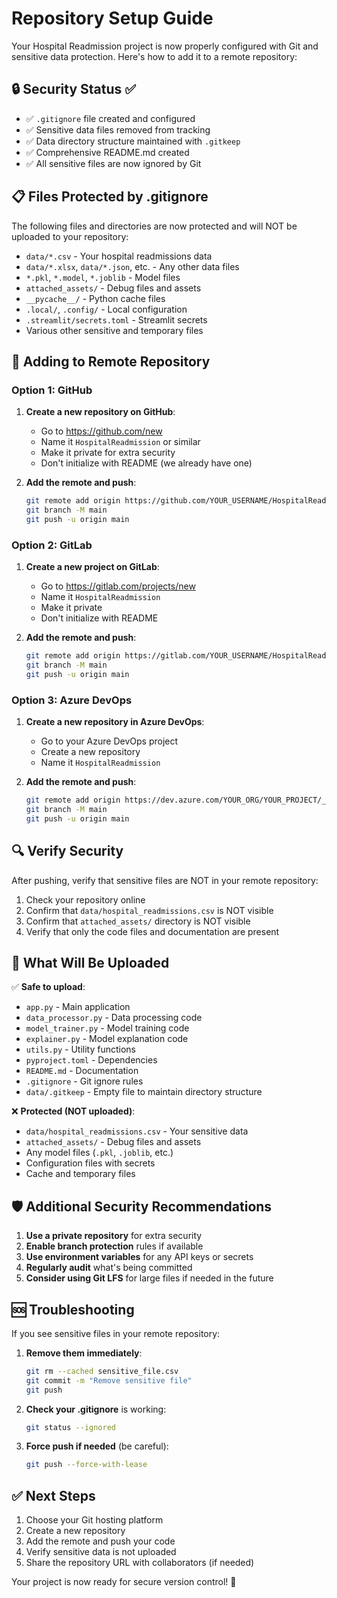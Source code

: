 # Repository Setup Guide

Your Hospital Readmission project is now properly configured with Git and sensitive data protection. Here's how to add it to a remote repository:

## 🔒 Security Status ✅

- ✅ `.gitignore` file created and configured
- ✅ Sensitive data files removed from tracking
- ✅ Data directory structure maintained with `.gitkeep`
- ✅ Comprehensive README.md created
- ✅ All sensitive files are now ignored by Git

## 📋 Files Protected by .gitignore

The following files and directories are now protected and will NOT be uploaded to your repository:

- `data/*.csv` - Your hospital readmissions data
- `data/*.xlsx`, `data/*.json`, etc. - Any other data files
- `*.pkl`, `*.model`, `*.joblib` - Model files
- `attached_assets/` - Debug files and assets
- `__pycache__/` - Python cache files
- `.local/`, `.config/` - Local configuration
- `.streamlit/secrets.toml` - Streamlit secrets
- Various other sensitive and temporary files

## 🚀 Adding to Remote Repository

### Option 1: GitHub

1. **Create a new repository on GitHub**:
   - Go to https://github.com/new
   - Name it `HospitalReadmission` or similar
   - Make it private for extra security
   - Don't initialize with README (we already have one)

2. **Add the remote and push**:
   ```bash
   git remote add origin https://github.com/YOUR_USERNAME/HospitalReadmission.git
   git branch -M main
   git push -u origin main
   ```

### Option 2: GitLab

1. **Create a new project on GitLab**:
   - Go to https://gitlab.com/projects/new
   - Name it `HospitalReadmission`
   - Make it private
   - Don't initialize with README

2. **Add the remote and push**:
   ```bash
   git remote add origin https://gitlab.com/YOUR_USERNAME/HospitalReadmission.git
   git branch -M main
   git push -u origin main
   ```

### Option 3: Azure DevOps

1. **Create a new repository in Azure DevOps**:
   - Go to your Azure DevOps project
   - Create a new repository
   - Name it `HospitalReadmission`

2. **Add the remote and push**:
   ```bash
   git remote add origin https://dev.azure.com/YOUR_ORG/YOUR_PROJECT/_git/HospitalReadmission
   git branch -M main
   git push -u origin main
   ```

## 🔍 Verify Security

After pushing, verify that sensitive files are NOT in your remote repository:

1. Check your repository online
2. Confirm that `data/hospital_readmissions.csv` is NOT visible
3. Confirm that `attached_assets/` directory is NOT visible
4. Verify that only the code files and documentation are present

## 📁 What Will Be Uploaded

✅ **Safe to upload**:
- `app.py` - Main application
- `data_processor.py` - Data processing code
- `model_trainer.py` - Model training code
- `explainer.py` - Model explanation code
- `utils.py` - Utility functions
- `pyproject.toml` - Dependencies
- `README.md` - Documentation
- `.gitignore` - Git ignore rules
- `data/.gitkeep` - Empty file to maintain directory structure

❌ **Protected (NOT uploaded)**:
- `data/hospital_readmissions.csv` - Your sensitive data
- `attached_assets/` - Debug files and assets
- Any model files (`.pkl`, `.joblib`, etc.)
- Configuration files with secrets
- Cache and temporary files

## 🛡️ Additional Security Recommendations

1. **Use a private repository** for extra security
2. **Enable branch protection** rules if available
3. **Use environment variables** for any API keys or secrets
4. **Regularly audit** what's being committed
5. **Consider using Git LFS** for large files if needed in the future

## 🆘 Troubleshooting

If you see sensitive files in your remote repository:

1. **Remove them immediately**:
   ```bash
   git rm --cached sensitive_file.csv
   git commit -m "Remove sensitive file"
   git push
   ```

2. **Check your .gitignore** is working:
   ```bash
   git status --ignored
   ```

3. **Force push if needed** (be careful):
   ```bash
   git push --force-with-lease
   ```

## ✅ Next Steps

1. Choose your Git hosting platform
2. Create a new repository
3. Add the remote and push your code
4. Verify sensitive data is not uploaded
5. Share the repository URL with collaborators (if needed)

Your project is now ready for secure version control! 🎉
